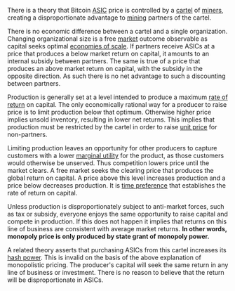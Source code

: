There is a theory that Bitcoin [ASIC](https://en.wikipedia.org/wiki/Application-specific_integrated_circuit) price is controlled by a [cartel](https://mises.org/library/man-economy-and-state-power-and-market/html/p/1059) of [miners](Glossary#miner), creating a disproportionate advantage to [mining](Glossary#mine) partners of the cartel.

There is no economic difference between a cartel and a single organization. Changing organizational size is a free [market](Glossary#market) outcome observable as capital seeks optimal [economies of scale](https://en.wikipedia.org/wiki/Economies_of_scale). If partners receive ASICs at a price that produces a below market return on capital, it amounts to an internal subsidy between partners. The same is true of a price that produces an above market return on capital, with the subsidy in the opposite direction. As such there is no net advantage to such a discounting between partners.

Production is generally set at a level intended to produce a maximum [rate of return](https://en.wikipedia.org/wiki/Rate_of_return) on capital. The only economically rational way for a producer to raise price is to limit production below that optimum. Otherwise higher price implies unsold inventory, resulting in lower net returns.  This implies that production must be restricted by the cartel in order to raise [unit price](https://en.wikipedia.org/wiki/Unit_price) for non-partners.

Limiting production leaves an opportunity for other producers to capture customers with a lower [marginal utility](https://en.wikipedia.org/wiki/Marginal_utility) for the product, as those customers would otherwise be unserved. Thus competition lowers price until the market clears. A free market seeks the clearing price that produces the global return on capital. A price above this level increases production and a price below decreases production. It is [time preference](https://en.wikipedia.org/wiki/Time_preference) that establishes the rate of return on capital.

Unless production is disproportionately subject to anti-market forces, such as tax or subsidy, everyone enjoys the same opportunity to raise capital and compete in production. If this does not happen it implies that returns on this line of business are consistent with average market returns. **In other words, monopoly price is only produced by state grant of monopoly power.**

A related theory asserts that purchasing ASICs from this cartel increases its [hash power](Glossary#hash-power). This is invalid on the basis of the above explanation of monopolistic pricing. The producer's capital will seek the same return in any line of business or investment. There is no reason to believe that the return will be disproportionate in ASICs.
